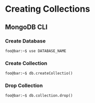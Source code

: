 # Creating Collections

## MongoDB CLI

### Create Database

```console
foo@bar:~$ use DATABASE_NAME
```

### Create Collection

```console
foo@bar:~$ db.createCollectio()
```

### Drop Collection

```console
foo@bar:~$ db.collection.drop()
```

